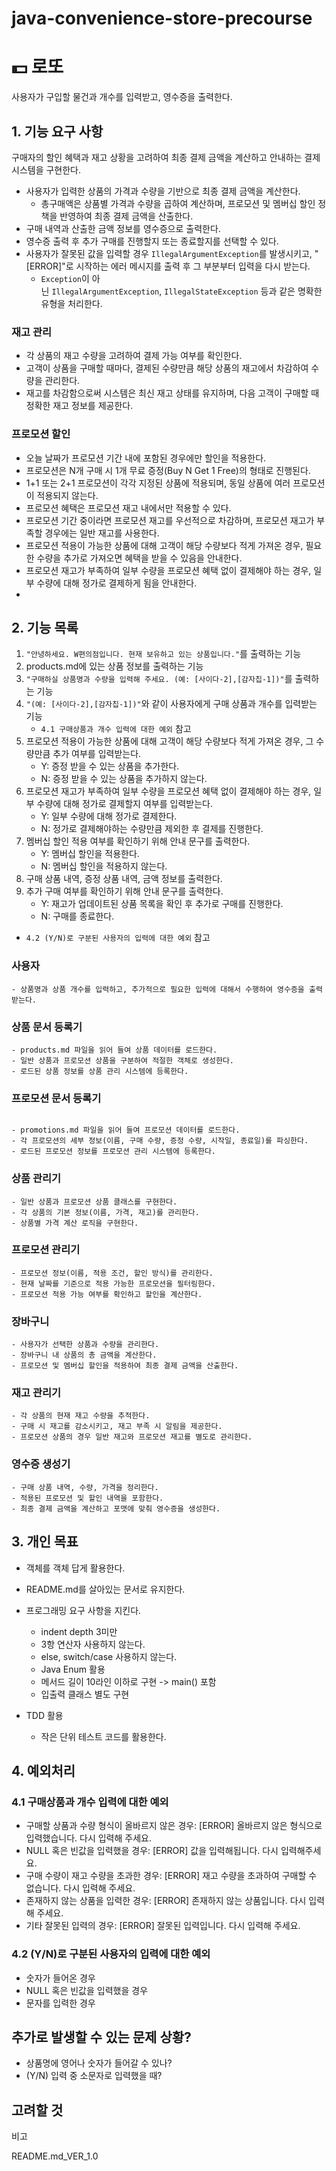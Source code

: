 # java-convenience-store-precourse

# 💵 로또

사용자가 구입할 물건과 개수를 입력받고, 영수증을 출력한다.

## 1. 기능 요구 사항

구매자의 할인 혜택과 재고 상황을 고려하여 최종 결제 금액을 계산하고 안내하는 결제 시스템을 구현한다.

- 사용자가 입력한 상품의 가격과 수량을 기반으로 최종 결제 금액을 계산한다.
    - 총구매액은 상품별 가격과 수량을 곱하여 계산하며, 프로모션 및 멤버십 할인 정책을 반영하여 최종 결제 금액을 산출한다.
- 구매 내역과 산출한 금액 정보를 영수증으로 출력한다.
- 영수증 출력 후 추가 구매를 진행할지 또는 종료할지를 선택할 수 있다.
- 사용자가 잘못된 값을 입력할 경우 `IllegalArgumentException`를 발생시키고, "[ERROR]"로 시작하는 에러 메시지를 출력 후 그 부분부터 입력을 다시 받는다.
    - `Exception`이 아닌 `IllegalArgumentException`, `IllegalStateException` 등과 같은 명확한 유형을 처리한다.

### **재고 관리**

- 각 상품의 재고 수량을 고려하여 결제 가능 여부를 확인한다.
- 고객이 상품을 구매할 때마다, 결제된 수량만큼 해당 상품의 재고에서 차감하여 수량을 관리한다.
- 재고를 차감함으로써 시스템은 최신 재고 상태를 유지하며, 다음 고객이 구매할 때 정확한 재고 정보를 제공한다.

### **프로모션 할인**

- 오늘 날짜가 프로모션 기간 내에 포함된 경우에만 할인을 적용한다.
- 프로모션은 N개 구매 시 1개 무료 증정(Buy N Get 1 Free)의 형태로 진행된다.
- 1+1 또는 2+1 프로모션이 각각 지정된 상품에 적용되며, 동일 상품에 여러 프로모션이 적용되지 않는다.
- 프로모션 혜택은 프로모션 재고 내에서만 적용할 수 있다.
- 프로모션 기간 중이라면 프로모션 재고를 우선적으로 차감하며, 프로모션 재고가 부족할 경우에는 일반 재고를 사용한다.
- 프로모션 적용이 가능한 상품에 대해 고객이 해당 수량보다 적게 가져온 경우, 필요한 수량을 추가로 가져오면 혜택을 받을 수 있음을 안내한다.
- 프로모션 재고가 부족하여 일부 수량을 프로모션 혜택 없이 결제해야 하는 경우, 일부 수량에 대해 정가로 결제하게 됨을 안내한다.
- 
## 2. 기능 목록

1. `"안녕하세요. W편의점입니다.
   현재 보유하고 있는 상품입니다."`를 출력하는 기능
2. products.md에 있는 상품 정보를 출력하는 기능
3. `"구매하실 상품명과 수량을 입력해 주세요. (예: [사이다-2],[감자칩-1])"`를 출력하는 기능
4. `"(예: [사이다-2],[감자칩-1])"`와 같이 사용자에게 구매 상품과 개수를 입력받는 기능
   - `4.1 구매상품과 개수 입력에 대한 예외` 참고
5. 프로모션 적용이 가능한 상품에 대해 고객이 해당 수량보다 적게 가져온 경우, 그 수량만큼 추가 여부를 입력받는다.
   - Y: 증정 받을 수 있는 상품을 추가한다. 
   - N: 증정 받을 수 있는 상품을 추가하지 않는다.
6. 프로모션 재고가 부족하여 일부 수량을 프로모션 혜택 없이 결제해야 하는 경우, 일부 수량에 대해 정가로 결제할지 여부를 입력받는다.
   - Y: 일부 수량에 대해 정가로 결제한다.
   - N: 정가로 결제해야하는 수량만큼 제외한 후 결제를 진행한다.
7. 멤버십 할인 적용 여부를 확인하기 위해 안내 문구를 출력한다.
   - Y: 멤버십 할인을 적용한다.
   - N: 멤버십 할인을 적용하지 않는다.
8. 구매 상품 내역, 증정 상품 내역, 금액 정보를 출력한다.
9. 추가 구매 여부를 확인하기 위해 안내 문구를 출력한다.
   - Y: 재고가 업데이트된 상품 목록을 확인 후 추가로 구매를 진행한다.
   - N: 구매를 종료한다.

- `4.2 (Y/N)로 구분된 사용자의 입력에 대한 예외` 참고


### 사용자

```
- 상품명과 상품 개수를 입력하고, 추가적으로 필요한 입력에 대해서 수행하여 영수증을 출력 받는다.
```

### 상품 문서 등록기

```
- products.md 파일을 읽어 들여 상품 데이터를 로드한다.
- 일반 상품과 프로모션 상품을 구분하여 적절한 객체로 생성한다.
- 로드된 상품 정보를 상품 관리 시스템에 등록한다.

```

### 프로모션 문서 등록기

```

- promotions.md 파일을 읽어 들여 프로모션 데이터를 로드한다.
- 각 프로모션의 세부 정보(이름, 구매 수량, 증정 수량, 시작일, 종료일)를 파싱한다.
- 로드된 프로모션 정보를 프로모션 관리 시스템에 등록한다.

```

### 상품 관리기

```
- 일반 상품과 프로모션 상품 클래스를 구현한다.
- 각 상품의 기본 정보(이름, 가격, 재고)를 관리한다.
- 상품별 가격 계산 로직을 구현한다.

```

### 프로모션 관리기

```
- 프로모션 정보(이름, 적용 조건, 할인 방식)를 관리한다.
- 현재 날짜를 기준으로 적용 가능한 프로모션을 필터링한다.
- 프로모션 적용 가능 여부를 확인하고 할인을 계산한다.

```


### 장바구니

```
- 사용자가 선택한 상품과 수량을 관리한다.
- 장바구니 내 상품의 총 금액을 계산한다.
- 프로모션 및 멤버십 할인을 적용하여 최종 결제 금액을 산출한다.

```

### 재고 관리기

```
- 각 상품의 현재 재고 수량을 추적한다.
- 구매 시 재고를 감소시키고, 재고 부족 시 알림을 제공한다.
- 프로모션 상품의 경우 일반 재고와 프로모션 재고를 별도로 관리한다.

```

### 영수증 생성기

```
- 구매 상품 내역, 수량, 가격을 정리한다.
- 적용된 프로모션 및 할인 내역을 포함한다.
- 최종 결제 금액을 계산하고 포맷에 맞춰 영수증을 생성한다.
```


## 3. 개인 목표

- 객체를 객체 답게 활용한다.
- README.md를 살아있는 문서로 유지한다.
- 프로그래밍 요구 사항을 지킨다.
  - indent depth 3미만
  - 3항 연산자 사용하지 않는다.
  - else, switch/case 사용하지 않는다.
  - Java Enum 활용
  - 메서드 길이 10라인 이하로 구현 -> main() 포함
  - 입출력 클래스 별도 구현
    
- TDD 활용
  - 작은 단위 테스트 코드를 활용한다.


## 4. 예외처리

### 4.1 구매상품과 개수 입력에 대한 예외

- 구매할 상품과 수량 형식이 올바르지 않은 경우: [ERROR] 올바르지 않은 형식으로 입력했습니다. 다시 입력해 주세요.
- NULL 혹은 빈값을 입력했을 경우: [ERROR] 값을 입력해됩니다. 다시 입력해주세요.
- 구매 수량이 재고 수량을 초과한 경우: [ERROR] 재고 수량을 초과하여 구매할 수 없습니다. 다시 입력해 주세요.
- 존재하지 않는 상품을 입력한 경우: [ERROR] 존재하지 않는 상품입니다. 다시 입력해 주세요.
- 기타 잘못된 입력의 경우: [ERROR] 잘못된 입력입니다. 다시 입력해 주세요.


### 4.2 (Y/N)로 구분된 사용자의 입력에 대한 예외

- 숫자가 들어온 경우
- NULL 혹은 빈값을 입력했을 경우
- 문자를 입력한 경우




## 추가로 발생할 수 있는 문제 상황?

- 상품명에 영어나 숫자가 들어갈 수 있나?
- (Y/N) 입력 중 소문자로 입력했을 때?


## 고려할 것

비고

README.md_VER_1.0